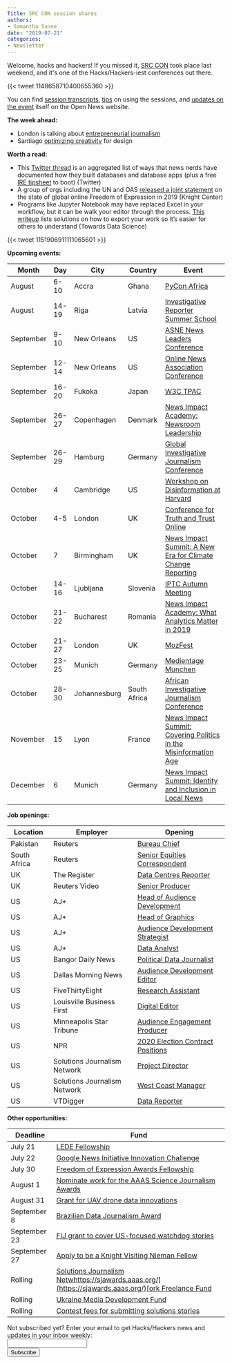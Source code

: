 ```yaml
---
Title: SRC CON session shares
authors: 
- Samantha Sunne
date: "2019-07-21"
categories:
- Newsletter
---
```


Welcome, hacks and hackers! If you missed it, [SRC CON](srccon.org) took place last weekend, and it's one of the Hacks/Hackers-iest conferences out there.

{{< tweet 1148658710400655360 >}}

You can find [session transcripts](https://srccon.org/transcription/?mc_cid=2bfca398d8&mc_eid=aadc0ecfa8), [tips](https://srccon.org/share/?mc_cid=2bfca398d8&mc_eid=aadc0ecfa8) on using the sessions, and [updates on the event](https://opennews.org/blog/srccon-space-experiment/?mc_cid=2bfca398d8&mc_eid=aadc0ecfa8) itself on the Open News website.

**The week ahead:**

* London is talking about [entrepreneurial journalism](https://www.eventbrite.co.uk/e/hackshackers-london-july-2019-meetup-tickets-53580553879)
* Santiago [optimizing creativity](https://www.meetup.com/HacksHackersChile/events/263270256/) for design

**Worth a read:**

* This [Twitter thread](https://twitter.com/ksophiewill/status/1150834807947124739) is an aggregated list of ways that news nerds have documented how they built databases and database apps (plus a free [IRE tipsheet](http://bit.ly/nerd-box) to boot) (Twitter)
* A group of orgs including the UN and OAS [released a joint statement](https://knightcenter.utexas.edu/blog/00-21063-freedom-expression-internet-challenge-next-decade-say-rapporteurs-oas-and-un) on the state of global online Freedom of Expression in 2019 (Knight Center)
* Programs like Jupyter Notebook may have replaced Excel in your workflow, but it can be walk your editor through the process. [This writeup](https://towardsdatascience.com/jupyter-is-the-new-excel-but-not-for-your-boss-d24340ebf314) lists solutions on how to export your work so it’s easier for others to understand (Towards Data Science)

{{< tweet 1151906911111065601 >}}

**Upcoming events:**

| Month | Day | City | Country | Event |
| ----- | --- | ---- | ------- | ----- |
August | 6-10 | Accra | Ghana | [PyCon Africa](https://africa.pycon.org/)
August | 14-19 | Riga | Latvia | [Investigative Reporter Summer School](https://www.media-summerschool.lv/)
September | 9-10 | New Orleans | US | [ASNE News Leaders Conference](https://www.asne.org/ev_calendar_day.asp?date=9%2F9%2F19&eventid=21)
September | 12-14 | New Orleans | US | [Online News Association Conference](https://journalists.org/events/)
September | 16-20 | Fukoka | Japan | [W3C TPAC](https://www.w3.org/2019/09/TPAC/)
September | 26-27 | Copenhagen | Denmark | [News Impact Academy: Newsroom Leadership](https://medium.com/we-are-the-european-journalism-centre/whats-new-in-climate-politics-and-local-reporting-join-our-free-news-impact-events-and-find-out-3c9bf2a833af)
September | 26-29 | Hamburg | Germany | [Global Investigative Journalism Conference](https://gijc2019.org/)
October | 4 | Cambridge | US | [Workshop on Disinformation at Harvard](https://cyber.harvard.edu/story/2019-04/comparative-approaches-disinformation-call-extended-abstracts)
October | 4-5 | London | UK | [Conference for Truth and Trust Online](https://truthandtrustonline.com/)
October | 7 | Birmingham | UK | [News Impact Summit: A New Era for Climate Change Reporting](https://medium.com/we-are-the-european-journalism-centre/whats-new-in-climate-politics-and-local-reporting-join-our-free-news-impact-events-and-find-out-3c9bf2a833af)
October | 14-16 | Ljubljana | Slovenia | [IPTC Autumn Meeting](https://iptc.org/events/autumn-meeting-2019/)
October | 21-22 | Bucharest | Romania | [News Impact Academy: What Analytics Matter in 2019](https://medium.com/we-are-the-european-journalism-centre/whats-new-in-climate-politics-and-local-reporting-join-our-free-news-impact-events-and-find-out-3c9bf2a833af)
October | 21-27 | London | UK | [MozFest](https://www.mozillafestival.org/en/)
October | 23-25 | Munich | Germany | [Medientage Munchen](https://medientage.de/?lang=en)
October | 28-30 | Johannesburg | South Africa | [African Investigative Journalism Conference](http://journalism.co.za/aijc/)
November | 15 | Lyon | France | [News Impact Summit: Covering Politics in the Misinformation Age](https://medium.com/we-are-the-european-journalism-centre/whats-new-in-climate-politics-and-local-reporting-join-our-free-news-impact-events-and-find-out-3c9bf2a833af)
December | 6 | Munich | Germany | [News Impact Summit: Identity and Inclusion in Local News](https://medium.com/we-are-the-european-journalism-centre/whats-new-in-climate-politics-and-local-reporting-join-our-free-news-impact-events-and-find-out-3c9bf2a833af)

**Job openings:**

| Location | Employer | Opening |
| -------- | -------- | ------- |
Pakistan | Reuters | [Bureau Chief](http://jobs.thomsonreuters.com/ShowJob/Id/312000/Bureau-Chief,-Pakistan/)
South Africa | Reuters | [Senior Equities Correspondent](http://jobs.thomsonreuters.com/ShowJob/Id/311308/Senior-Equities-Correspondent,-South-Africa/#)
UK | The Register | [Data Centres Reporter](https://www.cisionjobs.co.uk/job/96654/the-register-reporter-data-centres/)
UK | Reuters Video | [Senior Producer](https://www.cisionjobs.co.uk/job/95537/reuters-video-senior-producer-science-and-technology/?LinkSource=PremiumListing)
US | AJ+ | [Head of Audience Development](https://careers.journalists.org/jobs/12563368/head-of-audience-development-aj)
US | AJ+ | [Head of Graphics](https://careers.journalists.org/jobs/12563367/head-of-graphics-aj)
US | AJ+ | [Audience Development Strategist](https://careers.journalists.org/jobs/12563369/audience-development-strategist)
US | AJ+ | [Data Analyst](https://careers.journalists.org/jobs/12563370/data-analyst-aj)
US | Bangor Daily News | [Political Data Journalist](https://www.journalismjobs.com/1653743-political-data-journalist-bangor-publishing-company)
US | Dallas Morning News | [Audience Development Editor](https://ahbelo.mua.hrdepartment.com/hr/ats/Posting/view/1173)
US | FiveThirtyEight | [Research Assistant](https://fivethirtyeight.com/features/were-hiring-two-research-assistants-to-grow-our-one-of-a-kind-polls-database/)
US | Louisville Business First | [Digital Editor](https://talkingbiznews.com/biz-news-help-wanted/louisville-business-first-seeks-a-digital-editor/)
US | Minneapolis Star Tribune | [Audience Engagement Producer](https://recruiting2.ultipro.com/STA1013/JobBoard/94aec289-5757-a8f0-d3bb-77f9cd846172/OpportunityDetail?opportunityId=5cbdf8d0-2233-44d0-abc7-08dd3dce1609)
US | NPR | [2020 Election Contract Positions](http://blog.apps.npr.org/2019/07/12/elections-2020-jobs.html)
US | Solutions Journalism Network | [Project Director](https://www.solutionsjournalism.org/who-we-are/join-our-team)
US | Solutions Journalism Network | [West Coast Manager](https://www.solutionsjournalism.org/who-we-are/join-our-team)
US | VTDigger | [Data Reporter](https://vtdigger.org/jobs/data-reporter/)

**Other opportunities:**

| Deadline | Fund |
| -------- | ---- |
July 21 | [LEDE Fellowship](https://thewholestory.solutionsjournalism.org/introducing-the-lede-fellowship-154903c8a4f5?mc_cid=79ad4825bf&mc_eid=f9f525b1fd)
July 22 | [Google News Initiative Innovation Challenge](https://newsinitiative.withgoogle.com/innovation-challenges/how-to-apply/latam/)
July 30 | [Freedom of Expression Awards Fellowship](https://www.indexoncensorship.org/freedom-of-expression-awards-fellowship/)
August 1 | [Nominate work for the AAAS Science Journalism Awards](https://sjawards.aaas.org/)
August 31 | [Grant for UAV drone data innovations](https://www.ictworks.org/grant-funding-uav-drone-data/#.XSAUH5NKhTY)
September 8 | [Brazilian Data Journalism Award](https://jornalismodedados.org/regulamento/)
September 23 | [FIJ grant to cover US-focused watchdog stories ](http://fij.org/apply-for-a-grant/)
September 27 | [Apply to be a Knight Visiting Nieman Fellow](https://nieman.harvard.edu/fellowships/nieman-visiting-fellowships/)
Rolling | [Solutions Journalism Netw](https://thewholestory.solutionsjournalism.org/now-offering-travel-funds-for-freelancers-857c49f9b395)[https://sjawards.aaas.org/](https://sjawards.aaas.org/)[ork Freelance Fund](https://thewholestory.solutionsjournalism.org/now-offering-travel-funds-for-freelancers-857c49f9b395)
Rolling | [Ukraine Media Development Fund](http://ijnet.org/en/opportunities/media-development-grants-available-ukraine)
Rolling | [Contest fees for submitting solutions stories](https://thewholestory.solutionsjournalism.org/submitting-your-solutions-story-to-a-journalism-award-contest-we-can-help-with-the-fees-12b3e3ab6b01?mc_cid=57b074cc10&mc_eid=f9f525b1fd)

<div id="mc_embed_signup"><form id="mc-embedded-subscribe-form" class="validate" action="//hackshackers.us1.list-manage.com/subscribe/post?u=c56f2e53d5ed6ef87f8aaa75c&amp;id=fb2bc6f10b" method="post" name="mc-embedded-subscribe-form" novalidate="" target="_blank">

<div id="mc_embed_signup_scroll">

<div class="mc-field-group"><label for="mce-EMAIL">Not subscribed yet? Enter your email to get Hacks/Hackers news and updates in your inbox weekly:  </label></div>

<div class="mc-field-group"><input id="mce-EMAIL" class="required email" name="EMAIL" type="email" value="" /></div>

<!-- real people should not fill this in and expect good things - do not remove this or risk form bot signups-->

<div style="position: absolute; left: -5000px;"><input tabindex="-1" name="b_c56f2e53d5ed6ef87f8aaa75c_fb2bc6f10b" type="text" value="" /></div>

<div class="clear"><input id="mc-embedded-subscribe" class="button" name="subscribe" type="submit" value="Subscribe" /></div>

</div>

</form></div>

<!--End mc_embed_signup-->

<meta name="twitter:card" content="summary">

<meta name="twitter:image:src" content="https://hackshackers.com/content-images/about/hackshackers_logomark.png">

